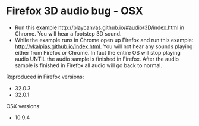 Firefox 3D audio bug - OSX
==========================

* Run this example http://playcanvas.github.io/#audio/3D/index.html in Chrome. You will hear a footstep 3D sound.
* While the example runs in Chrome open up Firefox and run this example: http://vkalpias.github.io/index.html. You will not hear any sounds playing either from Firefox or Chrome. In fact the entire OS will stop playing audio UNTIL the audio sample is finished in Firefox. After the audio sample is finished in Firefox all audio will go back to normal.

Reproduced in Firefox versions:
* 32.0.3
* 32.0.1

OSX versions:
* 10.9.4